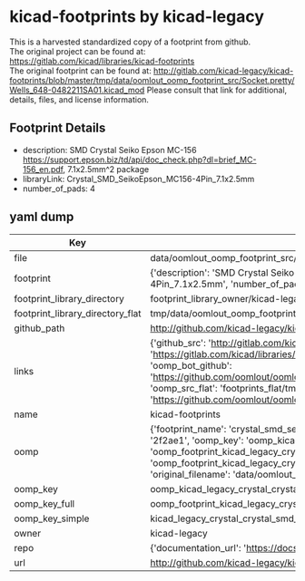 # kicad-footprints by kicad-legacy  
This is a harvested standardized copy of a footprint from github.  
The original project can be found at:  
https://gitlab.com/kicad/libraries/kicad-footprints  
The original footprint can be found at:
http://gitlab.com/kicad-legacy/kicad-footprints/blob/master/tmp/data/oomlout_oomp_footprint_src/Socket.pretty/Wells_648-0482211SA01.kicad_mod
Please consult that link for additional, details, files, and license information.  
## Footprint Details
* description: SMD Crystal Seiko Epson MC-156 https://support.epson.biz/td/api/doc_check.php?dl=brief_MC-156_en.pdf, 7.1x2.5mm^2 package  
* libraryLink: Crystal_SMD_SeikoEpson_MC156-4Pin_7.1x2.5mm  
* number_of_pads: 4  
## yaml dump  
| Key | Value |  
| --- | --- |  
| file | data/oomlout_oomp_footprint_src/kicad-footprints/Crystal.pretty/Crystal_SMD_SeikoEpson_MC156-4Pin_7.1x2.5mm.kicad_mod |  
| footprint | {'description': 'SMD Crystal Seiko Epson MC-156 https://support.epson.biz/td/api/doc_check.php?dl=brief_MC-156_en.pdf, 7.1x2.5mm^2 package', 'libraryLink': 'Crystal_SMD_SeikoEpson_MC156-4Pin_7.1x2.5mm', 'number_of_pads': 4} |  
| footprint_library_directory | footprint_library_owner/kicad-legacy_kicad-footprints |  
| footprint_library_directory_flat | tmp/data/oomlout_oomp_footprint_src/footprints_flat/kicad_legacy_crystal_crystal_smd_seikoepson_mc156_4pin_7_1x2_5mm/working |  
| github_path | http://github.com/kicad-legacy/kicad-footprints/blob/master/tmp/data/oomlout_oomp_footprint_src/Crystal.pretty/Crystal_SMD_SeikoEpson_MC156-4Pin_7.1x2.5mm.kicad_mod |  
| links | {'github_src': 'http://gitlab.com/kicad-legacy/kicad-footprints/blob/master/tmp/data/oomlout_oomp_footprint_src/Socket.pretty/Wells_648-0482211SA01.kicad_mod', 'github_src_repo': 'https://gitlab.com/kicad/libraries/kicad-footprints', 'oomp_bot': 'tmp/data/oomlout_oomp_footprint_src/footprints/kicad_legacy_crystal_crystal_smd_seikoepson_mc156_4pin_7_1x2_5mm/working', 'oomp_bot_github': 'https://github.com/oomlout/oomlout_oomp_footprint_bot/tree/main/tmp/data/oomlout_oomp_footprint_src/footprints/kicad_legacy_crystal_crystal_smd_seikoepson_mc156_4pin_7_1x2_5mm/working', 'oomp_src_flat': 'footprints_flat/tmp/data/oomlout_oomp_footprint_src/footprints_flat/kicad_legacy_crystal_crystal_smd_seikoepson_mc156_4pin_7_1x2_5mm/working', 'oomp_src_flat_github': 'https://github.com/oomlout/oomlout_oomp_footprint_src/tree/main/tmp/data/oomlout_oomp_footprint_src/footprints_flat/kicad_legacy_crystal_crystal_smd_seikoepson_mc156_4pin_7_1x2_5mm/working'} |  
| name | kicad-footprints |  
| oomp | {'footprint_name': 'crystal_smd_seikoepson_mc156_4pin_7_1x2_5mm', 'library_name': 'crystal', 'md5': '2f2ae11b1860135499e65e4bf4d06a2c', 'md5_10': '2f2ae11b18', 'md5_5': '2f2ae', 'md5_6': '2f2ae1', 'oomp_key': 'oomp_kicad_legacy_crystal_crystal_smd_seikoepson_mc156_4pin_7_1x2_5mm', 'oomp_key_extra': 'oomp_footprint_kicad_legacy_crystal_crystal_smd_seikoepson_mc156_4pin_7_1x2_5mm', 'oomp_key_full': 'oomp_footprint_kicad_legacy_crystal_crystal_smd_seikoepson_mc156_4pin_7_1x2_5mm_2f2ae1', 'oomp_key_simple': 'kicad_legacy_crystal_crystal_smd_seikoepson_mc156_4pin_7_1x2_5mm', 'original_filename': 'data/oomlout_oomp_footprint_src/kicad-footprints/Crystal.pretty/Crystal_SMD_SeikoEpson_MC156-4Pin_7.1x2.5mm.kicad_mod', 'owner_name': 'kicad_legacy'} |  
| oomp_key | oomp_kicad_legacy_crystal_crystal_smd_seikoepson_mc156_4pin_7_1x2_5mm |  
| oomp_key_full | oomp_footprint_kicad_legacy_crystal_crystal_smd_seikoepson_mc156_4pin_7_1x2_5mm |  
| oomp_key_simple | kicad_legacy_crystal_crystal_smd_seikoepson_mc156_4pin_7_1x2_5mm |  
| owner | kicad-legacy |  
| repo | {'documentation_url': 'https://docs.github.com/rest/repos/repos#get-a-repository', 'message': 'Not Found'} |  
| url | http://github.com/kicad-legacy/kicad-footprints |  

